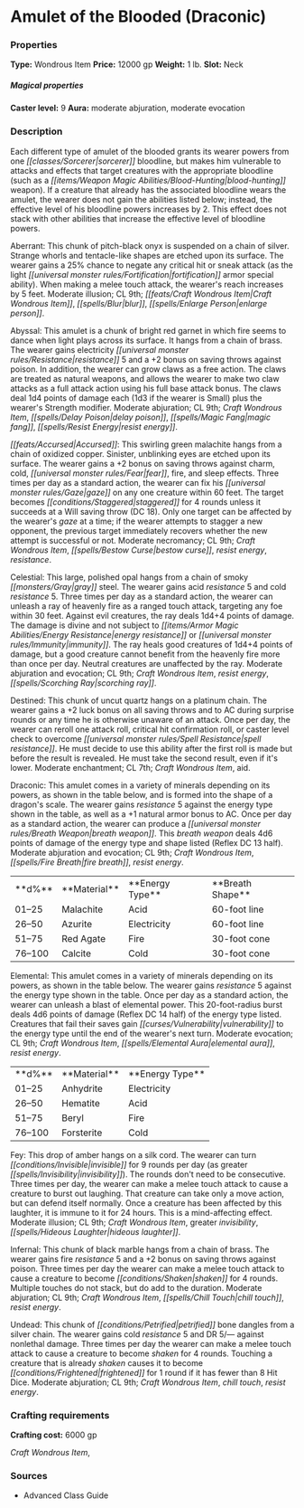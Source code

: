 ﻿---
Title: "Amulet of the Blooded (Draconic)"
Type: "Wondrous Item"
Price: "12000 gp"
Weight: "1 lb."
Slot: "Neck"
Caster level: "9"
Aura: "moderate abjuration, moderate evocation"
Description: |
  "Each different type of _amulet of the blooded_ grants its wearer powers from one sorcerer bloodline, but makes him vulnerable to attacks and effects that target creatures with the appropriate bloodline (such as a _blood-hunting_ weapon). If a creature that already has the associated bloodline wears the amulet, the wearer does not gain the abilities listed below; instead, the effective level of his bloodline powers increases by 2. This effect does not stack with other abilities that increase the effective level of bloodline powers.
  _Aberrant_: This chunk of pitch-black onyx is suspended on a chain of silver. Strange whorls and tentacle-like shapes are etched upon its surface. The wearer gains a 25% chance to negate any critical hit or sneak attack (as the _light fortification_ armor special ability). When making a melee touch attack, the wearer's reach increases by 5 feet. Moderate illusion; CL 9th; Craft Wondrous Item, _blur_, _enlarge person_.
  _Abyssal_: This amulet is a chunk of bright red garnet in which fire seems to dance when light plays across its surface. It hangs from a chain of brass. The wearer gains electricity resistance 5 and a +2 bonus on saving throws against poison. In addition, the wearer can grow claws as a free action. The claws are treated as natural weapons, and allows the wearer to make two claw attacks as a full attack action using his full base attack bonus. The claws deal 1d4 points of damage each (1d3 if the wearer is Small) plus the wearer's Strength modifier. Moderate abjuration; CL 9th; Craft Wondrous Item, _delay poison_, _magic fang_, _resist energy_.
  _Accursed_: This swirling green malachite hangs from a chain of oxidized copper. Sinister, unblinking eyes are etched upon its surface. The wearer gains a +2 bonus on saving throws against charm, cold, fear, fire, and sleep effects. Three times per day as a standard action, the wearer can fix his gaze on any one creature within 60 feet. The target becomes staggered for 4 rounds unless it succeeds at a Will saving throw (DC 18). Only one target can be affected by the wearer's gaze at a time; if the wearer attempts to stagger a new opponent, the previous target immediately recovers whether the new attempt is successful or not. Moderate necromancy; CL 9th; Craft Wondrous Item, _bestow curse_, _resist energy_, _resistance_.
  _Celestial_: This large, polished opal hangs from a chain of smoky gray steel. The wearer gains acid resistance 5 and cold resistance 5. Three times per day as a standard action, the wearer can unleash a ray of heavenly fire as a ranged touch attack, targeting any foe within 30 feet. Against evil creatures, the ray deals 1d4+4 points of damage. The damage is divine and not subject to energy resistance or immunity. The ray heals good creatures of 1d4+4 points of damage, but a good creature cannot benefit from the heavenly fire more than once per day. Neutral creatures are unaffected by the ray. Moderate abjuration and evocation; CL 9th; Craft Wondrous Item, _resist energy_, _scorching ray_.
  _Destined_: This chunk of uncut quartz hangs on a platinum chain. The wearer gains a +2 luck bonus on all saving throws and to AC during surprise rounds or any time he is otherwise unaware of an attack. Once per day, the wearer can reroll one attack roll, critical hit confirmation roll, or caster level check to overcome spell resistance. He must decide to use this ability after the first roll is made but before the result is revealed. He must take the second result, even if it's lower. Moderate enchantment; CL 7th; Craft Wondrous Item, _aid_.
  _Draconic_: This amulet comes in a variety of minerals depending on its powers, as shown in the table below, and is formed into the shape of a dragon's scale. The wearer gains resistance 5 against the energy type shown in the table, as well as a +1 natural armor bonus to AC. Once per day as a standard action, the wearer can produce a breath weapon. This breath weapon deals 4d6 points of damage of the energy type and shape listed (Reflex DC 13 half). Moderate abjuration and evocation; CL 9th; Craft Wondrous Item, _fire breath_, _resist energy_.
  <table><tbody><tr><td>**d%**</td><td>**Material**</td><td>**Energy Type**</td><td>**Breath Shape**</td></tr><tr><td>01–25</td><td>Malachite</td><td>Acid</td><td>60-foot line</td></tr><tr><td>26–50</td><td>Azurite</td><td>Electricity</td><td>60-foot line</td></tr><tr><td>51–75</td><td>Red Agate</td><td>Fire</td><td>30-foot cone</td></tr><tr><td>76–100</td><td>Calcite</td><td>Cold</td><td>30-foot cone</td></tr></tbody></table>
  _Elemental_: This amulet comes in a variety of minerals depending on its powers, as shown in the table below. The wearer gains resistance 5 against the energy type shown in the table. Once per day as a standard action, the wearer can unleash a blast of elemental power. This 20-foot-radius burst deals 4d6 points of damage (Reflex DC 14 half) of the energy type listed. Creatures that fail their saves gain vulnerability to the energy type until the end of the wearer's next turn. Moderate evocation; CL 9th; Craft Wondrous Item, _elemental aura_, _resist energy_.
  <table><tbody><tr><td>**d%**</td><td>**Material**</td><td>**Energy Type**</td></tr><tr><td>01–25</td><td>Anhydrite</td><td>Electricity</td></tr><tr><td>26–50</td><td>Hematite</td><td>Acid</td></tr><tr><td>51–75</td><td>Beryl</td><td>Fire</td></tr><tr><td>76–100</td><td>Forsterite</td><td>Cold</td></tr></tbody></table>
  _Fey_: This drop of amber hangs on a silk cord. The wearer can turn invisible for 9 rounds per day (as _greater invisibility_). The rounds don't need to be consecutive. Three times per day, the wearer can make a melee touch attack to cause a creature to burst out laughing. That creature can take only a move action, but can defend itself normally. Once a creature has been affected by this laughter, it is immune to it for 24 hours. This is a mind-affecting effect. Moderate illusion; CL 9th; Craft Wondrous Item, _greater invisibility_, _hideous laughter_.
  _Infernal_: This chunk of black marble hangs from a chain of brass. The wearer gains fire resistance 5 and a +2 bonus on saving throws against poison. Three times per day the wearer can make a melee touch attack to cause a creature to become shaken for 4 rounds. Multiple touches do not stack, but do add to the duration. Moderate abjuration; CL 9th; Craft Wondrous Item, _chill touch_, _resist energy_.
  _Undead_: This chunk of petrified bone dangles from a silver chain. The wearer gains cold resistance 5 and DR 5/— against nonlethal damage. Three times per day the wearer can make a melee touch attack to cause a creature to become shaken for 4 rounds. Touching a creature that is already shaken causes it to become frightened for 1 round if it has fewer than 8 Hit Dice. Moderate abjuration; CL 9th; Craft Wondrous Item, _chill touch_, _resist energy_."
Crafting cost: "6000 gp"
Sources: "['Advanced Class Guide']"
---

# Amulet of the Blooded (Draconic)

### Properties

**Type:** Wondrous Item **Price:** 12000 gp **Weight:** 1 lb. **Slot:** Neck

##### Magical properties

**Caster level:** 9 **Aura:** moderate abjuration, moderate evocation

### Description

Each different type of amulet of the blooded grants its wearer powers from one _[[classes/Sorcerer|sorcerer]]_ bloodline, but makes him vulnerable to attacks and effects that target creatures with the appropriate bloodline (such as a _[[items/Weapon Magic Abilities/Blood-Hunting|blood-hunting]]_ weapon). If a creature that already has the associated bloodline wears the amulet, the wearer does not gain the abilities listed below; instead, the effective level of his bloodline powers increases by 2. This effect does not stack with other abilities that increase the effective level of bloodline powers.

Aberrant: This chunk of pitch-black onyx is suspended on a chain of silver. Strange whorls and tentacle-like shapes are etched upon its surface. The wearer gains a 25% chance to negate any critical hit or sneak attack (as the light _[[universal monster rules/Fortification|fortification]]_ armor special ability). When making a melee touch attack, the wearer's reach increases by 5 feet. Moderate illusion; CL 9th; _[[feats/Craft Wondrous Item|Craft Wondrous Item]]_, _[[spells/Blur|blur]]_, _[[spells/Enlarge Person|enlarge person]]_.

Abyssal: This amulet is a chunk of bright red garnet in which fire seems to dance when light plays across its surface. It hangs from a chain of brass. The wearer gains electricity _[[universal monster rules/Resistance|resistance]]_ 5 and a +2 bonus on saving throws against poison. In addition, the wearer can grow claws as a free action. The claws are treated as natural weapons, and allows the wearer to make two claw attacks as a full attack action using his full base attack bonus. The claws deal 1d4 points of damage each (1d3 if the wearer is Small) plus the wearer's Strength modifier. Moderate abjuration; CL 9th; _Craft Wondrous Item_, _[[spells/Delay Poison|delay poison]]_, _[[spells/Magic Fang|magic fang]]_, _[[spells/Resist Energy|resist energy]]_.

_[[feats/Accursed|Accursed]]_: This swirling green malachite hangs from a chain of oxidized copper. Sinister, unblinking eyes are etched upon its surface. The wearer gains a +2 bonus on saving throws against charm, cold, _[[universal monster rules/Fear|fear]]_, fire, and sleep effects. Three times per day as a standard action, the wearer can fix his _[[universal monster rules/Gaze|gaze]]_ on any one creature within 60 feet. The target becomes _[[conditions/Staggered|staggered]]_ for 4 rounds unless it succeeds at a Will saving throw (DC 18). Only one target can be affected by the wearer's _gaze_ at a time; if the wearer attempts to stagger a new opponent, the previous target immediately recovers whether the new attempt is successful or not. Moderate necromancy; CL 9th; _Craft Wondrous Item_, _[[spells/Bestow Curse|bestow curse]]_, _resist energy_, _resistance_.

Celestial: This large, polished opal hangs from a chain of smoky _[[monsters/Gray|gray]]_ steel. The wearer gains acid _resistance_ 5 and cold _resistance_ 5. Three times per day as a standard action, the wearer can unleash a ray of heavenly fire as a ranged touch attack, targeting any foe within 30 feet. Against evil creatures, the ray deals 1d4+4 points of damage. The damage is divine and not subject to _[[items/Armor Magic Abilities/Energy Resistance|energy resistance]]_ or _[[universal monster rules/Immunity|immunity]]_. The ray heals good creatures of 1d4+4 points of damage, but a good creature cannot benefit from the heavenly fire more than once per day. Neutral creatures are unaffected by the ray. Moderate abjuration and evocation; CL 9th; _Craft Wondrous Item_, _resist energy_, _[[spells/Scorching Ray|scorching ray]]_.

Destined: This chunk of uncut quartz hangs on a platinum chain. The wearer gains a +2 luck bonus on all saving throws and to AC during surprise rounds or any time he is otherwise unaware of an attack. Once per day, the wearer can reroll one attack roll, critical hit confirmation roll, or caster level check to overcome _[[universal monster rules/Spell Resistance|spell resistance]]_. He must decide to use this ability after the first roll is made but before the result is revealed. He must take the second result, even if it's lower. Moderate enchantment; CL 7th; _Craft Wondrous Item_, aid.

Draconic: This amulet comes in a variety of minerals depending on its powers, as shown in the table below, and is formed into the shape of a dragon's scale. The wearer gains _resistance_ 5 against the energy type shown in the table, as well as a +1 natural armor bonus to AC. Once per day as a standard action, the wearer can produce a _[[universal monster rules/Breath Weapon|breath weapon]]_. This _breath weapon_ deals 4d6 points of damage of the energy type and shape listed (Reflex DC 13 half). Moderate abjuration and evocation; CL 9th; _Craft Wondrous Item_, _[[spells/Fire Breath|fire breath]]_, _resist energy_.

<table><tbody><tr><td> **d%**</td><td> **Material**</td><td> **Energy Type**</td><td> **Breath Shape**</td></tr><tr><td>01–25</td><td>Malachite</td><td>Acid</td><td>60-foot line</td></tr><tr><td>26–50</td><td>Azurite</td><td>Electricity</td><td>60-foot line</td></tr><tr><td>51–75</td><td>Red Agate</td><td>Fire</td><td>30-foot cone</td></tr><tr><td>76–100</td><td>Calcite</td><td>Cold</td><td>30-foot cone</td></tr></tbody></table>

Elemental: This amulet comes in a variety of minerals depending on its powers, as shown in the table below. The wearer gains _resistance_ 5 against the energy type shown in the table. Once per day as a standard action, the wearer can unleash a blast of elemental power. This 20-foot-radius burst deals 4d6 points of damage (Reflex DC 14 half) of the energy type listed. Creatures that fail their saves gain _[[curses/Vulnerability|vulnerability]]_ to the energy type until the end of the wearer's next turn. Moderate evocation; CL 9th; _Craft Wondrous Item_, _[[spells/Elemental Aura|elemental aura]]_, _resist energy_.

<table><tbody><tr><td> **d%**</td><td> **Material**</td><td> **Energy Type**</td></tr><tr><td>01–25</td><td>Anhydrite</td><td>Electricity</td></tr><tr><td>26–50</td><td>Hematite</td><td>Acid</td></tr><tr><td>51–75</td><td>Beryl</td><td>Fire</td></tr><tr><td>76–100</td><td>Forsterite</td><td>Cold</td></tr></tbody></table>

Fey: This drop of amber hangs on a silk cord. The wearer can turn _[[conditions/Invisible|invisible]]_ for 9 rounds per day (as greater _[[spells/Invisibility|invisibility]]_). The rounds don't need to be consecutive. Three times per day, the wearer can make a melee touch attack to cause a creature to burst out laughing. That creature can take only a move action, but can defend itself normally. Once a creature has been affected by this laughter, it is immune to it for 24 hours. This is a mind-affecting effect. Moderate illusion; CL 9th; _Craft Wondrous Item_, greater _invisibility_, _[[spells/Hideous Laughter|hideous laughter]]_.

Infernal: This chunk of black marble hangs from a chain of brass. The wearer gains fire _resistance_ 5 and a +2 bonus on saving throws against poison. Three times per day the wearer can make a melee touch attack to cause a creature to become _[[conditions/Shaken|shaken]]_ for 4 rounds. Multiple touches do not stack, but do add to the duration. Moderate abjuration; CL 9th; _Craft Wondrous Item_, _[[spells/Chill Touch|chill touch]]_, _resist energy_.

Undead: This chunk of _[[conditions/Petrified|petrified]]_ bone dangles from a silver chain. The wearer gains cold _resistance_ 5 and DR 5/— against nonlethal damage. Three times per day the wearer can make a melee touch attack to cause a creature to become _shaken_ for 4 rounds. Touching a creature that is already _shaken_ causes it to become _[[conditions/Frightened|frightened]]_ for 1 round if it has fewer than 8 Hit Dice. Moderate abjuration; CL 9th; _Craft Wondrous Item_, _chill touch_, _resist energy_.

### Crafting requirements

**Crafting cost:** 6000 gp

_Craft Wondrous Item_,

### Sources

* Advanced Class Guide
